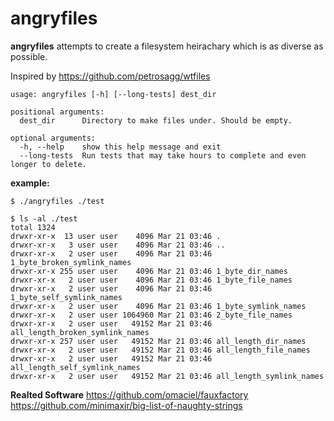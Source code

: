 
# angryfiles

**angryfiles** attempts to create a filesystem heirachary which is as diverse as possible.

Inspired by https://github.com/petrosagg/wtfiles

```
usage: angryfiles [-h] [--long-tests] dest_dir

positional arguments:
  dest_dir      Directory to make files under. Should be empty.

optional arguments:
  -h, --help    show this help message and exit
  --long-tests  Run tests that may take hours to complete and even longer to delete.
```
 
**example:**
 
```  
$ ./angryfiles ./test
  
$ ls -al ./test
total 1324
drwxr-xr-x  13 user user    4096 Mar 21 03:46 .
drwxr-xr-x   3 user user    4096 Mar 21 03:46 ..
drwxr-xr-x   2 user user    4096 Mar 21 03:46 1_byte_broken_symlink_names
drwxr-xr-x 255 user user    4096 Mar 21 03:46 1_byte_dir_names
drwxr-xr-x   2 user user    4096 Mar 21 03:46 1_byte_file_names
drwxr-xr-x   2 user user    4096 Mar 21 03:46 1_byte_self_symlink_names
drwxr-xr-x   2 user user    4096 Mar 21 03:46 1_byte_symlink_names
drwxr-xr-x   2 user user 1064960 Mar 21 03:46 2_byte_file_names
drwxr-xr-x   2 user user   49152 Mar 21 03:46 all_length_broken_symlink_names
drwxr-xr-x 257 user user   49152 Mar 21 03:46 all_length_dir_names
drwxr-xr-x   2 user user   49152 Mar 21 03:46 all_length_file_names
drwxr-xr-x   2 user user   49152 Mar 21 03:46 all_length_self_symlink_names
drwxr-xr-x   2 user user   49152 Mar 21 03:46 all_length_symlink_names
``` 

**Realted Software**
https://github.com/omaciel/fauxfactory
https://github.com/minimaxir/big-list-of-naughty-strings

